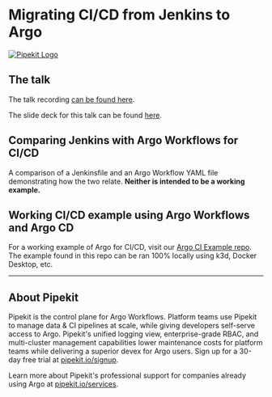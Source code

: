 # Migrating CI/CD from Jenkins to Argo

[![Pipekit Logo](https://raw.githubusercontent.com/pipekit/talk-demos/main/assets/images/pipekit-logo.png)](https://pipekit.io?utm_campaign=talk-demos)

## The talk
 The talk recording [can be found here](https://youtu.be/kKLIuAEc5Zw).

The slide deck for this talk can be found [here](slides/Migrating-CI_CD-Jenkins-Argo-ARCOGON_NA2023.pdf).

## Comparing Jenkins with Argo Workflows for CI/CD
A comparison of a Jenkinsfile and an Argo Workflow YAML file demonstrating how the two relate. **Neither is intended to be a working example.**

## Working CI/CD example using Argo Workflows and Argo CD
For a working example of Argo for CI/CD, visit our [Argo CI Example repo](https://github.com/pipekit/argo-workflows-ci-example). The example found in this repo can be ran 100% locally using k3d, Docker Desktop, etc.

---

## About Pipekit

Pipekit is the control plane for Argo Workflows. Platform teams use Pipekit to manage data & CI pipelines at scale, while giving developers self-serve access to Argo. Pipekit's unified logging view, enterprise-grade RBAC, and multi-cluster management capabilities lower maintenance costs for platform teams while delivering a superior devex for Argo users. Sign up for a 30-day free trial at [pipekit.io/signup](https://pipekit.io/signup?utm_campaign=talk-demos).

Learn more about Pipekit's professional support for companies already using Argo at [pipekit.io/services](https://pipekit.io/services?utm_campaign=talk-demos).
